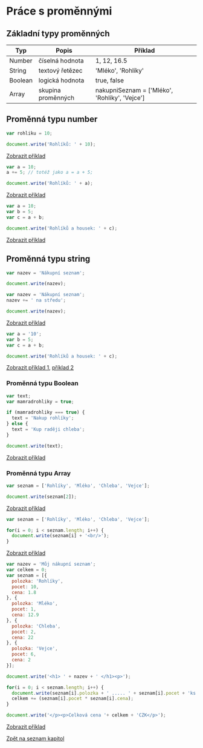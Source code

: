 # Práce s proměnnými
## Základní typy proměnných
Typ | Popis | Příklad
--- | ----- | -------
Number | číselná hodnota | 1, 12, 16.5
String | textový řetězec | 'Mléko', 'Rohlíky'
Boolean | logická hodnota | true, false
Array | skupina proměnných | nakupniSeznam = ['Mléko', 'Rohlíky', 'Vejce']

## Proměnná typu number
```javascript
var rohliku = 10;

document.write('Rohlíků: ' + 10);
```
[Zobrazit příklad](https://jsfiddle.net/kaspim/0jsdgy9v/4/)

```javascript
var a = 10;
a += 5; // totéž jako a = a + 5;

document.write('Rohlíků: ' + a);
```
[Zobrazit příklad](https://jsfiddle.net/kaspim/0jsdgy9v/5/)

```javascript
var a = 10;
var b = 5;
var c = a + b;

document.write('Rohlíků a housek: ' + c);
```
[Zobrazit příklad](https://jsfiddle.net/kaspim/0jsdgy9v/6/)

## Proměnná typu string
```javascript
var nazev = 'Nákupní seznam';

document.write(nazev);
```

```javascript
var nazev = 'Nákupní seznam';
nazev += ' na středu';

document.write(nazev);
```
[Zobrazit příklad](https://jsfiddle.net/kaspim/0jsdgy9v/7/)

```javascript
var a = '10';
var b = 5;
var c = a + b;

document.write('Rohlíků a housek: ' + c);
```
[Zobrazit příklad 1](https://jsfiddle.net/kaspim/0jsdgy9v/8/), [příklad 2](https://jsfiddle.net/kaspim/0jsdgy9v/9/)

### Proměnná typu Boolean
```javascript
var text;
var mamradrohliky = true;

if (mamradrohliky === true) {
  text = 'Nakup rohlíky';
} else {
  text = 'Kup raději chleba';
}

document.write(text);
```
[Zobrazit příklad](https://jsfiddle.net/kaspim/0jsdgy9v/10/)

### Proměnná typu Array
```javascript
var seznam = ['Rohlíky', 'Mléko', 'Chleba', 'Vejce'];

document.write(seznam[2]);
```
[Zobrazit příklad](https://jsfiddle.net/kaspim/0jsdgy9v/12/)

```javascript
var seznam = ['Rohlíky', 'Mléko', 'Chleba', 'Vejce'];

for(i = 0; i < seznam.length; i++) {
  document.write(seznam[i] + '<br/>');
}
```
[Zobrazit příklad](https://jsfiddle.net/kaspim/0jsdgy9v/13/)

```javascript
var nazev = 'Můj nákupní seznam';
var celkem = 0;
var seznam = [{
  polozka: 'Rohlíky',
  pocet: 10,
  cena: 1.8
}, {
  polozka: 'Mléko',
  pocet: 1,
  cena: 12.9
}, {
  polozka: 'Chleba',
  pocet: 2,
  cena: 22
}, {
  polozka: 'Vejce',
  pocet: 6,
  cena: 2
}];

document.write('<h1> ' + nazev + ' </h1><p>');

for(i = 0; i < seznam.length; i++) {
  document.write(seznam[i].polozka + ' ..... ' + seznam[i].pocet + 'ks ..... ' + (seznam[i].pocet * seznam[i].cena) + 'CZK<br/>');
  celkem += (seznam[i].pocet * seznam[i].cena);
}

document.write('</p><p>Celková cena '+ celkem + 'CZK</p>');
```
[Zobrazit příklad](https://jsfiddle.net/kaspim/0jsdgy9v/15/)

[Zpět na seznam kapitol](https://github.com/kaspim/pgs-training-js-basics-srcs/)
